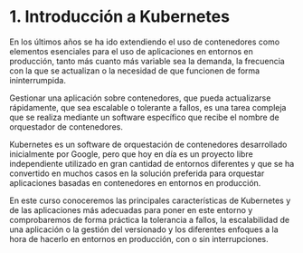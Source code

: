 # 1. Introducción a Kubernetes

En los últimos años se ha ido extendiendo el uso de contenedores como elementos esenciales para el uso de aplicaciones en entornos en producción, tanto más cuanto más variable sea la demanda, la frecuencia con la que se actualizan o la necesidad de que funcionen de forma ininterrumpida.

Gestionar una aplicación sobre contenedores, que pueda actualizarse rápidamente, que sea escalable o tolerante a fallos, es una tarea compleja que se realiza mediante un software específico que recibe el nombre de orquestador de contenedores.

Kubernetes es un software de orquestación de contenedores desarrollado inicialmente por Google, pero que hoy en día es un proyecto libre independiente utilizado en gran cantidad de entornos diferentes y que se ha convertido en muchos casos en la solución preferida para orquestar aplicaciones basadas en contenedores en entornos en producción.

En este curso conoceremos las principales características de Kubernetes y de las aplicaciones más adecuadas para poner en este entorno y comprobaremos de forma práctica la tolerancia a fallos, la escalabilidad de una aplicación o la gestión del versionado y los diferentes enfoques a la hora de hacerlo en entornos en producción, con o sin interrupciones.